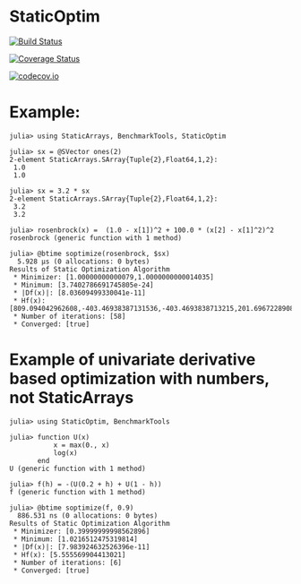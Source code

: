 # StaticOptim

[![Build Status](https://travis-ci.org/aaowens/StaticOptim.jl.svg?branch=master)](https://travis-ci.org/aaowens/StaticOptim.jl)

[![Coverage Status](https://coveralls.io/repos/aaowens/StaticOptim.jl/badge.svg?branch=master&service=github)](https://coveralls.io/github/aaowens/StaticOptim.jl?branch=master)

[![codecov.io](http://codecov.io/github/aaowens/StaticOptim.jl/coverage.svg?branch=master)](http://codecov.io/github/aaowens/StaticOptim.jl?branch=master)

# Example:
```
julia> using StaticArrays, BenchmarkTools, StaticOptim

julia> sx = @SVector ones(2)
2-element StaticArrays.SArray{Tuple{2},Float64,1,2}:
 1.0
 1.0

julia> sx = 3.2 * sx
2-element StaticArrays.SArray{Tuple{2},Float64,1,2}:
 3.2
 3.2

julia> rosenbrock(x) =  (1.0 - x[1])^2 + 100.0 * (x[2] - x[1]^2)^2
rosenbrock (generic function with 1 method)

julia> @btime soptimize(rosenbrock, $sx)
  5.928 μs (0 allocations: 0 bytes)
Results of Static Optimization Algorithm
 * Minimizer: [1.00000000000079,1.0000000000014035]
 * Minimum: [3.7402786691745805e-24]
 * |Df(x)|: [8.03609499330041e-11]
 * Hf(x): [809.094042962608,-403.46938387131536,-403.4693838713215,201.6967228908349]
 * Number of iterations: [58]
 * Converged: [true]
```
# Example of univariate derivative based optimization with numbers, not StaticArrays
```
julia> using StaticOptim, BenchmarkTools

julia> function U(x)
           x = max(0., x)
           log(x)
       end
U (generic function with 1 method)

julia> f(h) = -(U(0.2 + h) + U(1 - h))
f (generic function with 1 method)

julia> @btime soptimize(f, 0.9)
  886.531 ns (0 allocations: 0 bytes)
Results of Static Optimization Algorithm
 * Minimizer: [0.39999999998562896]
 * Minimum: [1.0216512475319814]
 * |Df(x)|: [7.983924632526396e-11]
 * Hf(x): [5.555569904413021]
 * Number of iterations: [6]
 * Converged: [true]
```
